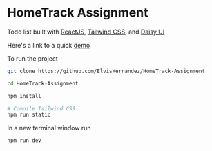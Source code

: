 # HomeTrack Assignment

Todo list built with [ReactJS](https://react.dev/learn/installation), [Tailwind CSS](https://tailwindcss.com/docs/installation), and [Daisy UI](https://daisyui.com/docs/install/)

Here's a link to a quick [demo](https://gyazo.com/05672c4ffbf9474f60a36168d7bbf0c0)

To run the project

```bash
git clone https://github.com/ElvisHernandez/HomeTrack-Assignment

cd HomeTrack-Assignment

npm install

# Compile Tailwind CSS
npm run static
```

In a new terminal window run

```bash
npm run dev
```
